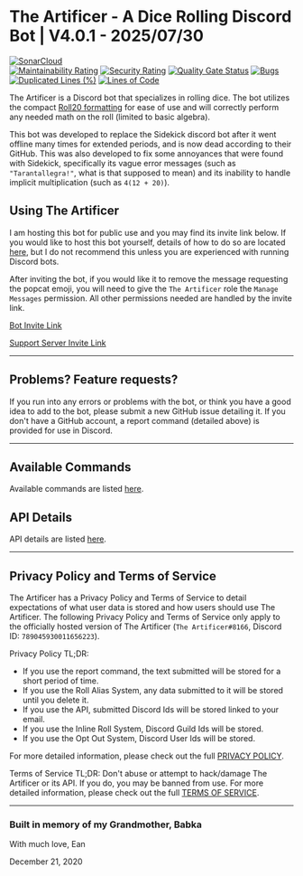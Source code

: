 # The Artificer - A Dice Rolling Discord Bot | V4.0.1 - 2025/07/30
[![SonarCloud](https://sonarcloud.io/images/project_badges/sonarcloud-orange.svg)](https://sonarcloud.io/summary/new_code?id=TheArtificer)  
[![Maintainability Rating](https://sonarcloud.io/api/project_badges/measure?project=TheArtificer&metric=sqale_rating)](https://sonarcloud.io/summary/new_code?id=TheArtificer) [![Security Rating](https://sonarcloud.io/api/project_badges/measure?project=TheArtificer&metric=security_rating)](https://sonarcloud.io/summary/new_code?id=TheArtificer) [![Quality Gate Status](https://sonarcloud.io/api/project_badges/measure?project=TheArtificer&metric=alert_status)](https://sonarcloud.io/summary/new_code?id=TheArtificer) [![Bugs](https://sonarcloud.io/api/project_badges/measure?project=TheArtificer&metric=bugs)](https://sonarcloud.io/summary/new_code?id=TheArtificer) [![Duplicated Lines (%)](https://sonarcloud.io/api/project_badges/measure?project=TheArtificer&metric=duplicated_lines_density)](https://sonarcloud.io/summary/new_code?id=TheArtificer) [![Lines of Code](https://sonarcloud.io/api/project_badges/measure?project=TheArtificer&metric=ncloc)](https://sonarcloud.io/summary/new_code?id=TheArtificer)  

The Artificer is a Discord bot that specializes in rolling dice.  The bot utilizes the compact [Roll20 formatting](https://artificer.eanm.dev/roll20) for ease of use and will correctly perform any needed math on the roll (limited to basic algebra).

This bot was developed to replace the Sidekick discord bot after it went offline many times for extended periods, and is now dead according to their GitHub.  This was also developed to fix some annoyances that were found with Sidekick, specifically its vague error messages (such as `"Tarantallegra!"`, what is that supposed to mean) and its inability to handle implicit multiplication (such as `4(12 + 20)`).

## Using The Artificer
I am hosting this bot for public use and you may find its invite link below.  If you would like to host this bot yourself, details of how to do so are located [here](https://github.com/Burn-E99/TheArtificer/blob/master/docs/SELF_HOSTING.md), but I do not recommend this unless you are experienced with running Discord bots.

After inviting the bot, if you would like it to remove the message requesting the popcat emoji, you will need to give the `The Artificer` role the `Manage Messages` permission.  All other permissions needed are handled by the invite link.

[Bot Invite Link](https://discord.com/api/oauth2/authorize?client_id=789045930011656223&permissions=2048&scope=bot)

[Support Server Invite Link](https://discord.gg/peHASXMZYv)

---

## Problems?  Feature requests?
If you run into any errors or problems with the bot, or think you have a good idea to add to the bot, please submit a new GitHub issue detailing it.  If you don't have a GitHub account, a report command (detailed above) is provided for use in Discord.

---

## Available Commands
Available commands are listed [here](https://github.com/Burn-E99/TheArtificer/blob/master/docs/COMMANDS.md).

## API Details
API details are listed [here](https://github.com/Burn-E99/TheArtificer/blob/master/docs/API.md).

---

## Privacy Policy and Terms of Service
The Artificer has a Privacy Policy and Terms of Service to detail expectations of what user data is stored and how users should use The Artificer.  The following Privacy Policy and Terms of Service only apply to the officially hosted version of The Artificer (`The Artificer#8166`, Discord ID: `789045930011656223`).

Privacy Policy TL;DR:
- If you use the report command, the text submitted will be stored for a short period of time.
- If you use the Roll Alias System, any data submitted to it will be stored until you delete it.
- If you use the API, submitted Discord Ids will be stored linked to your email.
- If you use the Inline Roll System, Discord Guild Ids will be stored.
- If you use the Opt Out System, Discord User Ids will be stored.

For more detailed information, please check out the full [PRIVACY POLICY](https://github.com/Burn-E99/TheArtificer/blob/master/PRIVACY.md).

Terms of Service TL;DR: Don't abuse or attempt to hack/damage The Artificer or its API.  If you do, you may be banned from use.  For more detailed information, please check out the full [TERMS OF SERVICE](https://github.com/Burn-E99/TheArtificer/blob/master/TERMS.md).

---

### Built in memory of my Grandmother, Babka
With much love, Ean

December 21, 2020
